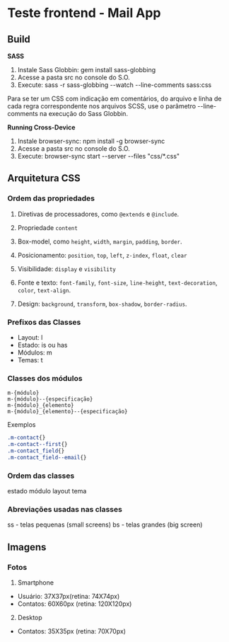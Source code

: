 Teste frontend - Mail App
=====

Build
-----------------

**SASS**

1. Instale Sass Globbin: gem install sass-globbing
2. Acesse a pasta src no console do S.O.
3. Execute: sass -r sass-globbing --watch --line-comments sass:css

Para se ter um CSS com indicação em comentários, do arquivo e linha de cada regra correspondente nos arquivos SCSS, use o parâmetro --line-comments na execução do Sass Globbin.

**Running Cross-Device**

1. Instale browser-sync: npm install -g browser-sync
2. Acesse a pasta src no console do S.O.
3. Execute: browser-sync start --server --files "css/*.css"

Arquitetura CSS
-----------------

### Ordem das propriedades

1. Diretivas de processadores, como ```@extends``` e ```@include```.

2. Propriedade ```content```

3. Box-model, como ```height```, ```width```, ```margin```, ```padding```, ```border```.

4. Posicionamento: ```position```, ```top```, ```left```, ```z-index```, ```float```, ```clear```

5. Visibilidade: ```display``` e ```visibility```

6. Fonte e texto: ```font-family```, ```font-size```, ```line-height```, ```text-decoration```, ```color```, ```text-align```.

7. Design: ```background```, ```transform```, ```box-shadow```, ```border-radius```.

### Prefixos das Classes

* Layout: l
* Estado: is ou has
* Módulos: m
* Temas: t

### Classes dos módulos

```
m-{módulo}
m-{módulo}--{especificação}
m-{módulo}_{elemento}
m-{módulo}_{elemento}--{especificação}
```
Exemplos

```css
.m-contact{}
.m-contact--first{}
.m-contact_field{}
.m-contact_field--email{}
```

### Ordem das classes

estado módulo layout tema

### Abreviações usadas nas classes

ss - telas pequenas (small screens)
bs - telas grandes (big screen)

Imagens
-----------------

### Fotos

1. Smartphone

  - Usuário: 37X37px(retina: 74X74px)
  - Contatos: 60X60px (retina: 120X120px)

2. Desktop

  - Contatos: 35X35px (retina: 70X70px)


